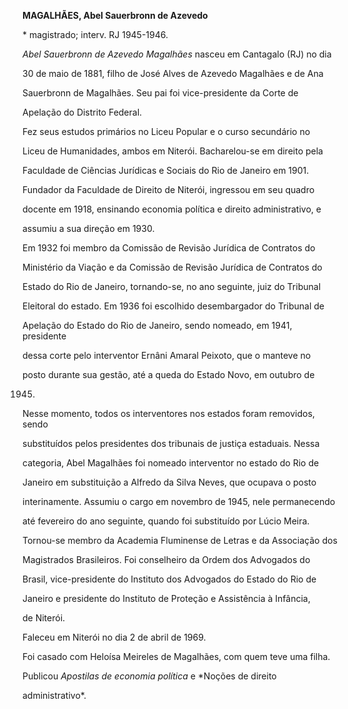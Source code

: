**MAGALHÃES, Abel Sauerbronn de Azevedo**



\* magistrado; interv. RJ 1945-1946.



*Abel Sauerbronn de Azevedo Magalhães* nasceu em Cantagalo (RJ) no dia

30 de maio de 1881, filho de José Alves de Azevedo Magalhães e de Ana

Sauerbronn de Magalhães. Seu pai foi vice-presidente da Corte de

Apelação do Distrito Federal.



Fez seus estudos primários no Liceu Popular e o curso secundário no

Liceu de Humanidades, ambos em Niterói. Bacharelou-se em direito pela

Faculdade de Ciências Jurídicas e Sociais do Rio de Janeiro em 1901.

Fundador da Faculdade de Direito de Niterói, ingressou em seu quadro

docente em 1918, ensinando economia política e direito administrativo, e

assumiu a sua direção em 1930.



Em 1932 foi membro da Comissão de Revisão Jurídica de Contratos do

Ministério da Viação e da Comissão de Revisão Jurídica de Contratos do

Estado do Rio de Janeiro, tornando-se, no ano seguinte, juiz do Tribunal

Eleitoral do estado. Em 1936 foi escolhido desembargador do Tribunal de

Apelação do Estado do Rio de Janeiro, sendo nomeado, em 1941, presidente

dessa corte pelo interventor Ernâni Amaral Peixoto, que o manteve no

posto durante sua gestão, até a queda do Estado Novo, em outubro de

1945.



Nesse momento, todos os interventores nos estados foram removidos, sendo

substituídos pelos presidentes dos tribunais de justiça estaduais. Nessa

categoria, Abel Magalhães foi nomeado interventor no estado do Rio de

Janeiro em substituição a Alfredo da Silva Neves, que ocupava o posto

interinamente. Assumiu o cargo em novembro de 1945, nele permanecendo

até fevereiro do ano seguinte, quando foi substituído por Lúcio Meira.



Tornou-se membro da Academia Fluminense de Letras e da Associação dos

Magistrados Brasileiros. Foi conselheiro da Ordem dos Advogados do

Brasil, vice-presidente do Instituto dos Advogados do Estado do Rio de

Janeiro e presidente do Instituto de Proteção e Assistência à Infância,

de Niterói.



Faleceu em Niterói no dia 2 de abril de 1969.



Foi casado com Heloísa Meireles de Magalhães, com quem teve uma filha.



Publicou *Apostilas de economia política* e *Noções de direito

administrativo*.



